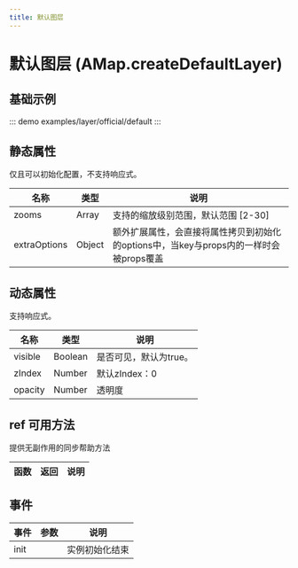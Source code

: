 ```yaml
---
title: 默认图层
---
```


# 默认图层 (AMap.createDefaultLayer)

## 基础示例

::: demo
examples/layer/official/default
:::


## 静态属性
仅且可以初始化配置，不支持响应式。

名称 | 类型 | 说明
---|---|---|
zooms | Array | 支持的缩放级别范围，默认范围 [2-30]
extraOptions | Object | 额外扩展属性，会直接将属性拷贝到初始化的options中，当key与props内的一样时会被props覆盖

## 动态属性
支持响应式。

名称 | 类型 | 说明
---|---|---|
visible | Boolean | 是否可见，默认为true。
zIndex | Number | 默认zIndex：0
opacity | Number | 透明度

## ref 可用方法
提供无副作用的同步帮助方法

函数 | 返回 | 说明
---|---|---|


## 事件

事件 | 参数 | 说明
---|---|---|
init |  | 实例初始化结束
